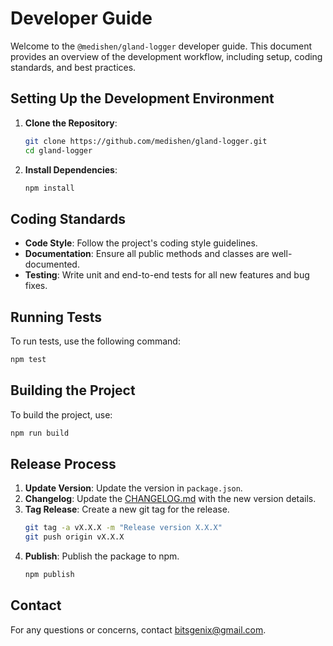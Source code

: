 # Developer Guide

Welcome to the `@medishen/gland-logger` developer guide. This document provides an overview of the development workflow, including setup, coding standards, and best practices.

## Setting Up the Development Environment

1. **Clone the Repository**:
    ```bash
    git clone https://github.com/medishen/gland-logger.git
    cd gland-logger
    ```
2. **Install Dependencies**:
    ```bash
    npm install
    ```

## Coding Standards

- **Code Style**: Follow the project's coding style guidelines.
- **Documentation**: Ensure all public methods and classes are well-documented.
- **Testing**: Write unit and end-to-end tests for all new features and bug fixes.

## Running Tests

To run tests, use the following command:
```bash
npm test
```

## Building the Project

To build the project, use:
```bash
npm run build
```

## Release Process

1. **Update Version**: Update the version in `package.json`.
2. **Changelog**: Update the [CHANGELOG.md](CHANGELOG.md) with the new version details.
3. **Tag Release**: Create a new git tag for the release.
    ```bash
    git tag -a vX.X.X -m "Release version X.X.X"
    git push origin vX.X.X
    ```
4. **Publish**: Publish the package to npm.
    ```bash
    npm publish
    ```

## Contact

For any questions or concerns, contact [bitsgenix@gmail.com](mailto:bitsgenix@gmail.com).
